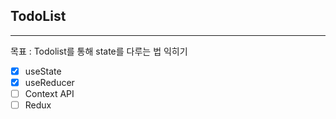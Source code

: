 ## TodoList

---

목표 : Todolist를 통해 state를 다루는 법 익히기

- [x] useState
- [x] useReducer
- [ ] Context API
- [ ] Redux
